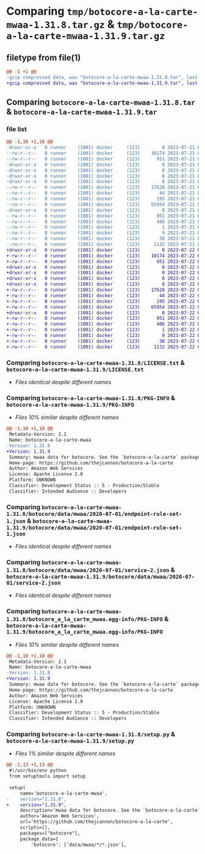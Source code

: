 # Comparing `tmp/botocore-a-la-carte-mwaa-1.31.8.tar.gz` & `tmp/botocore-a-la-carte-mwaa-1.31.9.tar.gz`

## filetype from file(1)

```diff
@@ -1 +1 @@
-gzip compressed data, was "botocore-a-la-carte-mwaa-1.31.8.tar", last modified: Fri Jul 21 01:21:38 2023, max compression
+gzip compressed data, was "botocore-a-la-carte-mwaa-1.31.9.tar", last modified: Sat Jul 22 01:20:40 2023, max compression
```

## Comparing `botocore-a-la-carte-mwaa-1.31.8.tar` & `botocore-a-la-carte-mwaa-1.31.9.tar`

### file list

```diff
@@ -1,18 +1,18 @@
-drwxr-xr-x   0 runner    (1001) docker     (123)        0 2023-07-21 01:21:38.159230 botocore-a-la-carte-mwaa-1.31.8/
--rw-r--r--   0 runner    (1001) docker     (123)    10174 2023-07-21 01:21:37.000000 botocore-a-la-carte-mwaa-1.31.8/LICENSE.txt
--rw-r--r--   0 runner    (1001) docker     (123)      951 2023-07-21 01:21:38.159230 botocore-a-la-carte-mwaa-1.31.8/PKG-INFO
-drwxr-xr-x   0 runner    (1001) docker     (123)        0 2023-07-21 01:21:38.159230 botocore-a-la-carte-mwaa-1.31.8/botocore/
-drwxr-xr-x   0 runner    (1001) docker     (123)        0 2023-07-21 01:21:38.159230 botocore-a-la-carte-mwaa-1.31.8/botocore/data/
-drwxr-xr-x   0 runner    (1001) docker     (123)        0 2023-07-21 01:21:38.159230 botocore-a-la-carte-mwaa-1.31.8/botocore/data/mwaa/
-drwxr-xr-x   0 runner    (1001) docker     (123)        0 2023-07-21 01:21:38.159230 botocore-a-la-carte-mwaa-1.31.8/botocore/data/mwaa/2020-07-01/
--rw-r--r--   0 runner    (1001) docker     (123)    17628 2023-07-21 01:21:06.000000 botocore-a-la-carte-mwaa-1.31.8/botocore/data/mwaa/2020-07-01/endpoint-rule-set-1.json
--rw-r--r--   0 runner    (1001) docker     (123)       44 2023-07-21 01:21:06.000000 botocore-a-la-carte-mwaa-1.31.8/botocore/data/mwaa/2020-07-01/examples-1.json
--rw-r--r--   0 runner    (1001) docker     (123)      195 2023-07-21 01:21:06.000000 botocore-a-la-carte-mwaa-1.31.8/botocore/data/mwaa/2020-07-01/paginators-1.json
--rw-r--r--   0 runner    (1001) docker     (123)    65954 2023-07-21 01:21:06.000000 botocore-a-la-carte-mwaa-1.31.8/botocore/data/mwaa/2020-07-01/service-2.json
-drwxr-xr-x   0 runner    (1001) docker     (123)        0 2023-07-21 01:21:38.159230 botocore-a-la-carte-mwaa-1.31.8/botocore_a_la_carte_mwaa.egg-info/
--rw-r--r--   0 runner    (1001) docker     (123)      951 2023-07-21 01:21:38.000000 botocore-a-la-carte-mwaa-1.31.8/botocore_a_la_carte_mwaa.egg-info/PKG-INFO
--rw-r--r--   0 runner    (1001) docker     (123)      406 2023-07-21 01:21:38.000000 botocore-a-la-carte-mwaa-1.31.8/botocore_a_la_carte_mwaa.egg-info/SOURCES.txt
--rw-r--r--   0 runner    (1001) docker     (123)        1 2023-07-21 01:21:38.000000 botocore-a-la-carte-mwaa-1.31.8/botocore_a_la_carte_mwaa.egg-info/dependency_links.txt
--rw-r--r--   0 runner    (1001) docker     (123)        9 2023-07-21 01:21:38.000000 botocore-a-la-carte-mwaa-1.31.8/botocore_a_la_carte_mwaa.egg-info/top_level.txt
--rw-r--r--   0 runner    (1001) docker     (123)       38 2023-07-21 01:21:38.159230 botocore-a-la-carte-mwaa-1.31.8/setup.cfg
--rw-r--r--   0 runner    (1001) docker     (123)     1132 2023-07-21 01:21:37.000000 botocore-a-la-carte-mwaa-1.31.8/setup.py
+drwxr-xr-x   0 runner    (1001) docker     (123)        0 2023-07-22 01:20:40.101152 botocore-a-la-carte-mwaa-1.31.9/
+-rw-r--r--   0 runner    (1001) docker     (123)    10174 2023-07-22 01:20:39.000000 botocore-a-la-carte-mwaa-1.31.9/LICENSE.txt
+-rw-r--r--   0 runner    (1001) docker     (123)      951 2023-07-22 01:20:40.101152 botocore-a-la-carte-mwaa-1.31.9/PKG-INFO
+drwxr-xr-x   0 runner    (1001) docker     (123)        0 2023-07-22 01:20:40.097152 botocore-a-la-carte-mwaa-1.31.9/botocore/
+drwxr-xr-x   0 runner    (1001) docker     (123)        0 2023-07-22 01:20:40.097152 botocore-a-la-carte-mwaa-1.31.9/botocore/data/
+drwxr-xr-x   0 runner    (1001) docker     (123)        0 2023-07-22 01:20:40.097152 botocore-a-la-carte-mwaa-1.31.9/botocore/data/mwaa/
+drwxr-xr-x   0 runner    (1001) docker     (123)        0 2023-07-22 01:20:40.097152 botocore-a-la-carte-mwaa-1.31.9/botocore/data/mwaa/2020-07-01/
+-rw-r--r--   0 runner    (1001) docker     (123)    17628 2023-07-22 01:20:09.000000 botocore-a-la-carte-mwaa-1.31.9/botocore/data/mwaa/2020-07-01/endpoint-rule-set-1.json
+-rw-r--r--   0 runner    (1001) docker     (123)       44 2023-07-22 01:20:09.000000 botocore-a-la-carte-mwaa-1.31.9/botocore/data/mwaa/2020-07-01/examples-1.json
+-rw-r--r--   0 runner    (1001) docker     (123)      195 2023-07-22 01:20:09.000000 botocore-a-la-carte-mwaa-1.31.9/botocore/data/mwaa/2020-07-01/paginators-1.json
+-rw-r--r--   0 runner    (1001) docker     (123)    65954 2023-07-22 01:20:09.000000 botocore-a-la-carte-mwaa-1.31.9/botocore/data/mwaa/2020-07-01/service-2.json
+drwxr-xr-x   0 runner    (1001) docker     (123)        0 2023-07-22 01:20:40.097152 botocore-a-la-carte-mwaa-1.31.9/botocore_a_la_carte_mwaa.egg-info/
+-rw-r--r--   0 runner    (1001) docker     (123)      951 2023-07-22 01:20:40.000000 botocore-a-la-carte-mwaa-1.31.9/botocore_a_la_carte_mwaa.egg-info/PKG-INFO
+-rw-r--r--   0 runner    (1001) docker     (123)      406 2023-07-22 01:20:40.000000 botocore-a-la-carte-mwaa-1.31.9/botocore_a_la_carte_mwaa.egg-info/SOURCES.txt
+-rw-r--r--   0 runner    (1001) docker     (123)        1 2023-07-22 01:20:40.000000 botocore-a-la-carte-mwaa-1.31.9/botocore_a_la_carte_mwaa.egg-info/dependency_links.txt
+-rw-r--r--   0 runner    (1001) docker     (123)        9 2023-07-22 01:20:40.000000 botocore-a-la-carte-mwaa-1.31.9/botocore_a_la_carte_mwaa.egg-info/top_level.txt
+-rw-r--r--   0 runner    (1001) docker     (123)       38 2023-07-22 01:20:40.101152 botocore-a-la-carte-mwaa-1.31.9/setup.cfg
+-rw-r--r--   0 runner    (1001) docker     (123)     1132 2023-07-22 01:20:39.000000 botocore-a-la-carte-mwaa-1.31.9/setup.py
```

### Comparing `botocore-a-la-carte-mwaa-1.31.8/LICENSE.txt` & `botocore-a-la-carte-mwaa-1.31.9/LICENSE.txt`

 * *Files identical despite different names*

### Comparing `botocore-a-la-carte-mwaa-1.31.8/PKG-INFO` & `botocore-a-la-carte-mwaa-1.31.9/PKG-INFO`

 * *Files 10% similar despite different names*

```diff
@@ -1,10 +1,10 @@
 Metadata-Version: 2.1
 Name: botocore-a-la-carte-mwaa
-Version: 1.31.8
+Version: 1.31.9
 Summary: mwaa data for botocore. See the `botocore-a-la-carte` package for more info.
 Home-page: https://github.com/thejcannon/botocore-a-la-carte
 Author: Amazon Web Services
 License: Apache License 2.0
 Platform: UNKNOWN
 Classifier: Development Status :: 5 - Production/Stable
 Classifier: Intended Audience :: Developers
```

### Comparing `botocore-a-la-carte-mwaa-1.31.8/botocore/data/mwaa/2020-07-01/endpoint-rule-set-1.json` & `botocore-a-la-carte-mwaa-1.31.9/botocore/data/mwaa/2020-07-01/endpoint-rule-set-1.json`

 * *Files identical despite different names*

### Comparing `botocore-a-la-carte-mwaa-1.31.8/botocore/data/mwaa/2020-07-01/service-2.json` & `botocore-a-la-carte-mwaa-1.31.9/botocore/data/mwaa/2020-07-01/service-2.json`

 * *Files identical despite different names*

### Comparing `botocore-a-la-carte-mwaa-1.31.8/botocore_a_la_carte_mwaa.egg-info/PKG-INFO` & `botocore-a-la-carte-mwaa-1.31.9/botocore_a_la_carte_mwaa.egg-info/PKG-INFO`

 * *Files 10% similar despite different names*

```diff
@@ -1,10 +1,10 @@
 Metadata-Version: 2.1
 Name: botocore-a-la-carte-mwaa
-Version: 1.31.8
+Version: 1.31.9
 Summary: mwaa data for botocore. See the `botocore-a-la-carte` package for more info.
 Home-page: https://github.com/thejcannon/botocore-a-la-carte
 Author: Amazon Web Services
 License: Apache License 2.0
 Platform: UNKNOWN
 Classifier: Development Status :: 5 - Production/Stable
 Classifier: Intended Audience :: Developers
```

### Comparing `botocore-a-la-carte-mwaa-1.31.8/setup.py` & `botocore-a-la-carte-mwaa-1.31.9/setup.py`

 * *Files 1% similar despite different names*

```diff
@@ -1,13 +1,13 @@
 #!/usr/bin/env python
 from setuptools import setup
 
 setup(
     name='botocore-a-la-carte-mwaa',
-    version="1.31.8",
+    version="1.31.9",
     description='mwaa data for botocore. See the `botocore-a-la-carte` package for more info.',
     author='Amazon Web Services',
     url='https://github.com/thejcannon/botocore-a-la-carte',
     scripts=[],
     packages=["botocore"],
     package_data={
         'botocore': ['data/mwaa/*/*.json'],
```

